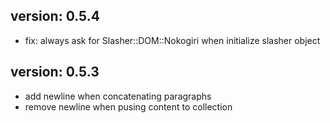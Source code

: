 ## version: 0.5.4
  * fix: always ask for Slasher::DOM::Nokogiri when initialize slasher object

## version: 0.5.3
  * add newline when concatenating paragraphs
  * remove newline when pusing content to collection
